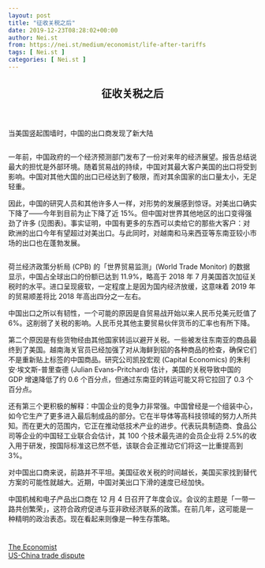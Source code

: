 ```yaml
---
layout: post
title: "征收关税之后"
date: 2019-12-23T08:28:02+00:00
author: Nei.st
from: https://nei.st/medium/economist/life-after-tariffs
tags: [ Nei.st ]
categories: [ Nei.st ]
---
```


<article class="post-12610 post type-post status-publish format-standard hentry category-economist tag-us-china-trade-dispute" id="post-12610">
 <header class="page-header medium Archives">
  <div class="page-header__image">
  </div>
  <div class="page-header__content">
   <h1 class="page-title text-align-center">
    征收关税之后
   </h1>
  </div>
 </header>
 <div class="entry-content aesop-entry-content" id="post-12610-content">
  <link as="font" crossorigin="anonymous" href="//cdn.jsdelivr.net/gh/0nd1jyU39XQ/_/glyph/font-face/0uIzqoZjSuJfvSBnvgXTcApMtcVhMcpr.woff" rel="preload" type="font/woff"/>
  <link as="font" crossorigin="anonymous" href="//cdn.jsdelivr.net/gh/0nd1jyU39XQ/_/glyph/font-face/1sTnSLZWDKucPX6SAk.woff" rel="preload" type="font/woff"/>
  <p class="blog-post__description">
   当美国竖起围墙时，中国的出口商发现了新大陆
  </p>
  <span id="more-12610">
  </span>
  <div class="navigation__primary-inner">
   <a class="economist__link-logo" href="//nei.st/medium/economist">
   </a>
  </div>
  <div class="container img component-image">
   <div class="aspectRatioPlaceholder">
    <div class="progressiveMedia" data-height="720" data-width="1280">
     <img alt="" class="progressiveMedia-image" data-src="https://cdn.jsdelivr.net/gh/0nd1jyU39XQ/_/img/1/20191214_fnp505.jpg" src="https://cdn.jsdelivr.net/gh/0nd1jyU39XQ/_/img/1/20191214_fnp505.jpg"/>
    </div>
   </div>
  </div>
  <p>
   一年前，中国政府的一个经济预测部门发布了一份对来年的经济展望。报告总结说最大的担忧是外部环境。随着贸易战的持续，中国对其最大客户美国的出口将受到影响。中国对其他大国的出口已经达到了极限，而对其余国家的出口量太小，无足轻重。
  </p>
  <p>
   因此，中国的研究人员和其他许多人一样，对形势的发展感到惊讶。对美出口确实下降了——今年到目前为止下降了近 15%。但中国对世界其他地区的出口变得强劲了许多 (见图表)。事实证明，中国有更多的东西可以卖给它的那些大客户：对欧洲的出口今年有望超过对美出口。与此同时，对越南和马来西亚等东南亚较小市场的出口也在蓬勃发展。
  </p>
  <div class="container img">
   <figure class="image-rightalign">
    <div class="aspectRatioPlaceholder">
     <div class="progressiveMedia" data-height="662" data-width="608">
      <img alt="" class="progressiveMedia-image lazyload" data-src="https://cdn.jsdelivr.net/gh/0nd1jyU39XQ/_/img/1/20191214_FNC709.png" id="zoom-default" src="https://cdn.jsdelivr.net/gh/0nd1jyU39XQ/_/img/1/20191214_FNC709.png"/>
     </div>
    </div>
   </figure>
  </div>
  <p>
   荷兰经济政策分析局 (CPB) 的「世界贸易监测」(World Trade Monitor) 的数据显示，中国占全球出口的份额已达到 11.9%，略高于 2018 年 7 月美国首次加征关税时的水平。进口呈现疲软，一定程度上是因为国内经济放缓，这意味着 2019 年的贸易顺差将比 2018 年高出四分之一左右。
  </p>
  <p>
   中国出口之所以有韧性，一个可能的原因是自贸易战开始以来人民币兑美元贬值了 6%。这削弱了关税的影响。人民币兑其他主要贸易伙伴货币的汇率也有所下降。
  </p>
  <p>
   第二个原因是有些货物经由其他国家转运以避开关税。一些被发往东南亚的商品最终到了美国。越南海关官员已经加强了对从海鲜到铝的各种商品的检查，确保它们不是重新贴上标签的中国商品。研究公司凯投宏观 (Capital Economics) 的朱利安·埃文斯-普里查德 (Julian Evans-Pritchard) 估计，美国的关税导致中国的 GDP 增速降低了约 0.6 个百分点，但通过东南亚的转运可能又将它拉回了 0.3 个百分点。
  </p>
  <div class="code-block code-block-1" style="margin: 8px 0; clear: both;">
   <div class="container ads_KbHEVhh8Rw">
    <div class="card card--blog post-sidebar">
     <div class="card-body">
      <div class="logo_ngcontent-kty-0">
      </div>
      <div class="iframe-blocker U6XAMK63Vh00WqvF2BacIQ">
       <div class="background-h60B">
       </div>
       <div class="WumZiPCS4MeMw4pxQ">
       </div>
      </div>
     </div>
     <div class="card-footer">
      <div class="card-footer-wrapper" layout="row bottom-left">
      </div>
     </div>
    </div>
   </div>
  </div>
  <p>
   还有第三个更积极的解释：中国企业的竞争力非常强。中国曾经是一个组装中心，如今它生产了更多进入最后制成品的部分。它在半导体等高科技领域的努力人所共知。而在更大的范围内，它正在推动低技术产业的进步。代表玩具制造商、食品公司等企业的中国轻工业联合会估计，其 100 个技术最先进的会员企业将 2.5%的收入用于研发，按国际标准这已然不低，该联合会正推动它们将这一比重提高到 3%。
  </p>
  <p>
   对中国出口商来说，前路并不平坦。美国征收关税的时间越长，美国买家找到替代方案的可能性就越大。近期，中国对美出口下滑的速度已经加快。
  </p>
  <p>
   中国机械和电子产品出口商在 12 月 4 日召开了年度会议。会议的主题是「一带一路共创繁荣」，这符合政府促进与亚非欧经济联系的政策。在前几年，这可能是一种精明的政治表态。现在看起来则像是一种生存策略。
  </p>
  <div class="container ag ah">
   <div class="fe n el">
    <a class="dt du bn bo bp bq br bs bt bu dv dw bx by dx dy" href="https://nei.st/medium/economist?source=https://www.economist.com/finance-and-economics/2019/12/12/trade-war-chinas-exporters-have-expanded-their-global-market-share">
     <div class="c ff fg ag ah fh el fi fj ce fk fl fm fn fo fp fq fr fs ft fu">
      <div class="bs em en eo ep eq fv ah fw fg ag bm eu fx q fy fz p ac">
      </div>
     </div>
    </a>
   </div>
  </div>
  <div class="code-block code-block-2" style="margin: 8px 0; clear: both;">
   <br/>
   <div class="container ads_KbHEVhh8Rw">
    <div class="card card--blog post-sidebar">
     <div class="card-body">
      <div class="logo_ngcontent-kty-0">
      </div>
      <div class="iframe-blocker U6XAMK63Vh00WqvF2BacIQ">
       <div class="background-h60B">
       </div>
       <div class="WumZiPCS4MeMw4pxQ">
       </div>
      </div>
     </div>
     <div class="card-footer">
      <div class="card-footer-wrapper" layout="row bottom-left">
      </div>
     </div>
    </div>
   </div>
  </div>
 </div>
 <footer class="entry-footer">
  <div class="categories icon-link">
   <a href="https://nei.st/category/medium/economist" rel="category tag">
    The Economist
   </a>
  </div>
  <div class="tags icon-link">
   <a href="https://nei.st/tag/us-china-trade-dispute" rel="tag">
    US-China trade dispute
   </a>
  </div>
 </footer>
</article>

